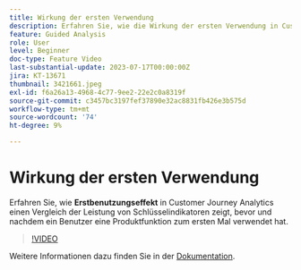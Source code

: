 ```yaml
---
title: Wirkung der ersten Verwendung
description: Erfahren Sie, wie die Wirkung der ersten Verwendung in Customer Journey Analytics einen Vergleich der Leistung von Schlüsselindikatoren zeigt, bevor und nachdem ein Benutzer eine Produktfunktion zum ersten Mal verwendet hat.
feature: Guided Analysis
role: User
level: Beginner
doc-type: Feature Video
last-substantial-update: 2023-07-17T00:00:00Z
jira: KT-13671
thumbnail: 3421661.jpeg
exl-id: f6a26a13-4968-4c77-9ee2-22e2c0a8319f
source-git-commit: c3457bc3197fef37890e32ac8831fb426e3b575d
workflow-type: tm+mt
source-wordcount: '74'
ht-degree: 9%

---
```


# Wirkung der ersten Verwendung

Erfahren Sie, wie **Erstbenutzungseffekt** in Customer Journey Analytics einen Vergleich der Leistung von Schlüsselindikatoren zeigt, bevor und nachdem ein Benutzer eine Produktfunktion zum ersten Mal verwendet hat.

>[!VIDEO](https://video.tv.adobe.com/v/3421661/?learn=on)

Weitere Informationen dazu finden Sie in der [Dokumentation](https://experienceleague.adobe.com/docs/analytics-platform/using/guided-analysis/impact/first-use.html).
